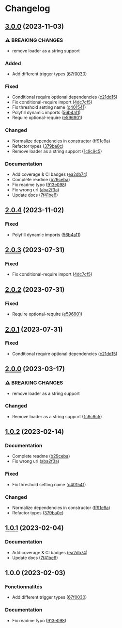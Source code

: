 # Changelog

## [3.0.0](https://github.com/digital-swing/lazy-module/compare/v2.0.4...v3.0.0) (2023-11-03)


### ⚠ BREAKING CHANGES

* remove loader as a string support

### Added

* Add different trigger types ([67f0030](https://github.com/digital-swing/lazy-module/commit/67f003055ab1f66674b5caf2e825a59d51459597))


### Fixed

* Conditional require optional dependencies ([c21dd15](https://github.com/digital-swing/lazy-module/commit/c21dd15d81610fe9bcbc22f439a61e8d0cb99af5))
* Fix conditional-require import ([4dc7cf5](https://github.com/digital-swing/lazy-module/commit/4dc7cf534b60e824965222c6735c8baffdbf032f))
* Fix threshold setting name ([c401541](https://github.com/digital-swing/lazy-module/commit/c4015412cbe236ff13685736fe44c1973be3eb73))
* Polyfill dynamic imports ([56b4a11](https://github.com/digital-swing/lazy-module/commit/56b4a119179fad32cddf2f2801f27ab991ce094a))
* Require optional-require ([e596901](https://github.com/digital-swing/lazy-module/commit/e596901476aa98b33bca6f44eedc020e26cdb0b0))


### Changed

* Normalize dependencies in constructor ([ff91e9a](https://github.com/digital-swing/lazy-module/commit/ff91e9a1e6e7d317ff238b3b662caf93a7da6a15))
* Refactor types ([379ba0c](https://github.com/digital-swing/lazy-module/commit/379ba0c716f03297c301ab7c38936a3fa4137449))
* Remove loader as a string support ([1c9c9c5](https://github.com/digital-swing/lazy-module/commit/1c9c9c54ea42973b07ace09cd3799044c1b8e63a))


### Documentation

* Add coverage & CI badges ([ea2db74](https://github.com/digital-swing/lazy-module/commit/ea2db74b41d9b4d56894fe5ef66fccd17e2bd7d0))
* Complete readme ([b29ceba](https://github.com/digital-swing/lazy-module/commit/b29ceba734fd2c8a8c2bc122479857f2af7dbec0))
* Fix readme typo ([913e098](https://github.com/digital-swing/lazy-module/commit/913e098c14b5085ba7069ea0377780a64beca7bf))
* Fix wrong url ([aba2f3a](https://github.com/digital-swing/lazy-module/commit/aba2f3a9fc2ce95cfd4d7c886844ec2ff9e70467))
* Update docs ([7f41be6](https://github.com/digital-swing/lazy-module/commit/7f41be6daa9f152cccb26b251f702b129f94462c))

## [2.0.4](https://github.com/digital-swing/lazy-module/compare/v2.0.3...v2.0.4) (2023-11-02)


### Fixed

* Polyfill dynamic imports ([56b4a11](https://github.com/digital-swing/lazy-module/commit/56b4a119179fad32cddf2f2801f27ab991ce094a))

## [2.0.3](https://github.com/digital-swing/lazy-module/compare/v2.0.2...v2.0.3) (2023-07-31)


### Fixed

* Fix conditional-require import ([4dc7cf5](https://github.com/digital-swing/lazy-module/commit/4dc7cf534b60e824965222c6735c8baffdbf032f))

## [2.0.2](https://github.com/digital-swing/lazy-module/compare/v2.0.1...v2.0.2) (2023-07-31)


### Fixed

* Require optional-require ([e596901](https://github.com/digital-swing/lazy-module/commit/e596901476aa98b33bca6f44eedc020e26cdb0b0))

## [2.0.1](https://github.com/digital-swing/lazy-module/compare/v2.0.0...v2.0.1) (2023-07-31)


### Fixed

* Conditional require optional dependencies ([c21dd15](https://github.com/digital-swing/lazy-module/commit/c21dd15d81610fe9bcbc22f439a61e8d0cb99af5))

## [2.0.0](https://github.com/digital-swing/lazy-module/compare/v1.0.2...v2.0.0) (2023-03-17)


### ⚠ BREAKING CHANGES

* remove loader as a string support

### Changed

* Remove loader as a string support ([1c9c9c5](https://github.com/digital-swing/lazy-module/commit/1c9c9c54ea42973b07ace09cd3799044c1b8e63a))

## [1.0.2](https://github.com/digital-swing/lazy-module/compare/v1.0.1...v1.0.2) (2023-02-14)


### Documentation

* Complete readme ([b29ceba](https://github.com/digital-swing/lazy-module/commit/b29ceba734fd2c8a8c2bc122479857f2af7dbec0))
* Fix wrong url ([aba2f3a](https://github.com/digital-swing/lazy-module/commit/aba2f3a9fc2ce95cfd4d7c886844ec2ff9e70467))


### Fixed

* Fix threshold setting name ([c401541](https://github.com/digital-swing/lazy-module/commit/c4015412cbe236ff13685736fe44c1973be3eb73))


### Changed

* Normalize dependencies in constructor ([ff91e9a](https://github.com/digital-swing/lazy-module/commit/ff91e9a1e6e7d317ff238b3b662caf93a7da6a15))
* Refactor types ([379ba0c](https://github.com/digital-swing/lazy-module/commit/379ba0c716f03297c301ab7c38936a3fa4137449))

## [1.0.1](https://github.com/digital-swing/lazy-module/compare/v1.0.0...v1.0.1) (2023-02-04)


### Documentation

* Add coverage & CI badges ([ea2db74](https://github.com/digital-swing/lazy-module/commit/ea2db74b41d9b4d56894fe5ef66fccd17e2bd7d0))
* Update docs ([7f41be6](https://github.com/digital-swing/lazy-module/commit/7f41be6daa9f152cccb26b251f702b129f94462c))

## 1.0.0 (2023-02-03)


### Fonctionnalités

* Add different trigger types ([67f0030](https://github.com/digital-swing/lazy-module/commit/67f003055ab1f66674b5caf2e825a59d51459597))


### Documentation

* Fix readme typo ([913e098](https://github.com/digital-swing/lazy-module/commit/913e098c14b5085ba7069ea0377780a64beca7bf))
